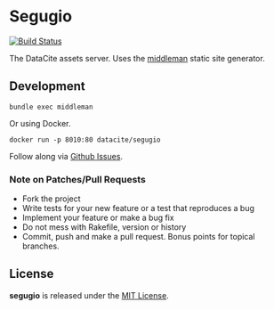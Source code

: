 # Segugio


[![Build Status](https://travis-ci.org/datacite/segugio.svg?branch=master)](https://travis-ci.org/datacite/segugio)

The DataCite assets server. Uses the [middleman](https://middlemanapp.com/) static site generator.

## Development
```
bundle exec middleman
```

Or using Docker.

```
docker run -p 8010:80 datacite/segugio
```

Follow along via [Github Issues](https://github.com/datacite/segugio/issues).

### Note on Patches/Pull Requests

* Fork the project
* Write tests for your new feature or a test that reproduces a bug
* Implement your feature or make a bug fix
* Do not mess with Rakefile, version or history
* Commit, push and make a pull request. Bonus points for topical branches.

## License
**segugio** is released under the [MIT License](https://github.com/datacite/segugio/blob/master/LICENSE.md).
